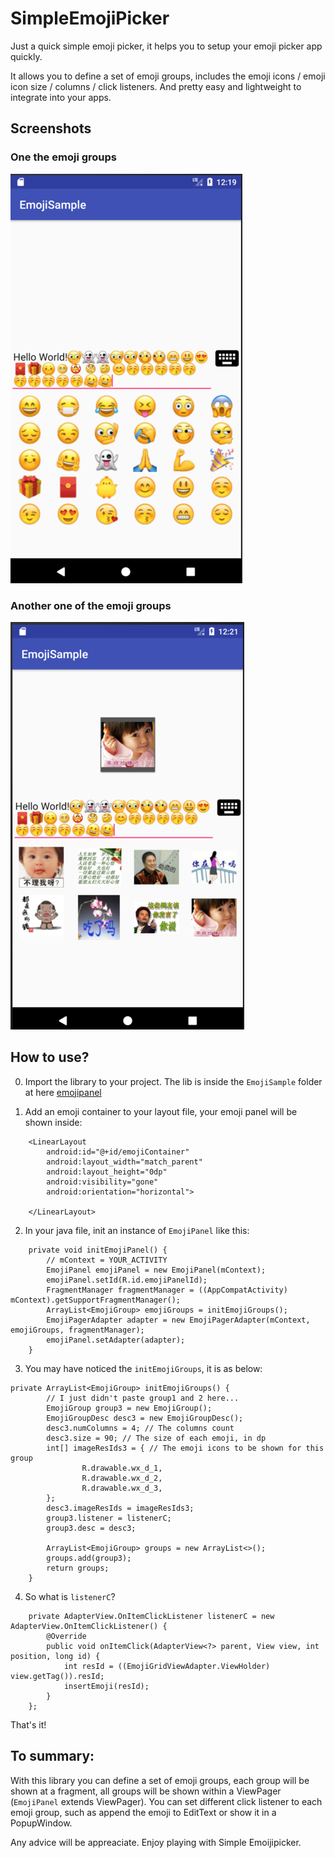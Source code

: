 # SimpleEmojiPicker
Just a quick simple emoji picker, it helps you to setup your emoji picker app quickly.

It allows you to define a set of emoji groups, includes the emoji icons / emoji icon size / columns / click listeners. And pretty easy and lightweight to integrate into your apps.

## Screenshots
### One the emoji groups
 ![image](https://github.com/chinalwb/SimpleEmojiPicker/blob/master/demo/demo_emoji_picker.png?raw=true)
 
### Another one of the emoji groups
 ![image](https://github.com/chinalwb/SimpleEmojiPicker/blob/master/demo/demo_emoji_picker_2.png?raw=true)

## How to use?
0. Import the library to your project. The lib is inside the `EmojiSample` folder at here [emojipanel](https://github.com/chinalwb/SimpleEmojiPicker/tree/master/EmojiSample/emojipanel) 

1. Add an emoji container to your layout file, your emoji panel will be shown inside:
```
    <LinearLayout
        android:id="@+id/emojiContainer"
        android:layout_width="match_parent"
        android:layout_height="0dp"
        android:visibility="gone"
        android:orientation="horizontal">

    </LinearLayout>
```

2. In your java file, init an instance of `EmojiPanel` like this:
```
    private void initEmojiPanel() {
        // mContext = YOUR_ACTIVITY
        EmojiPanel emojiPanel = new EmojiPanel(mContext);
        emojiPanel.setId(R.id.emojiPanelId);
        FragmentManager fragmentManager = ((AppCompatActivity) mContext).getSupportFragmentManager();
        ArrayList<EmojiGroup> emojiGroups = initEmojiGroups();
        EmojiPagerAdapter adapter = new EmojiPagerAdapter(mContext, emojiGroups, fragmentManager);
        emojiPanel.setAdapter(adapter);
    }
```

3. You may have noticed the `initEmojiGroups`, it is as below:
```
private ArrayList<EmojiGroup> initEmojiGroups() {
        // I just didn't paste group1 and 2 here...
        EmojiGroup group3 = new EmojiGroup();
        EmojiGroupDesc desc3 = new EmojiGroupDesc();
        desc3.numColumns = 4; // The columns count
        desc3.size = 90; // The size of each emoji, in dp
        int[] imageResIds3 = { // The emoji icons to be shown for this group
                R.drawable.wx_d_1,
                R.drawable.wx_d_2,
                R.drawable.wx_d_3,
        };
        desc3.imageResIds = imageResIds3;
        group3.listener = listenerC;
        group3.desc = desc3;

        ArrayList<EmojiGroup> groups = new ArrayList<>();
        groups.add(group3);
        return groups;
    }
```

4. So what is `listenerC`?
```
    private AdapterView.OnItemClickListener listenerC = new AdapterView.OnItemClickListener() {
        @Override
        public void onItemClick(AdapterView<?> parent, View view, int position, long id) {
            int resId = ((EmojiGridViewAdapter.ViewHolder) view.getTag()).resId;
            insertEmoji(resId);
        }
    };
```

That's it!

## To summary:
With this library you can define a set of emoji groups, each group will be shown at a fragment, all groups will be shown within a ViewPager (`EmojiPanel` extends ViewPager). You can set different click listener to each emoji group, such as append the emoji to EditText or show it in a PopupWindow.

Any advice will be appreaciate. Enjoy playing with Simple Emoijipicker.
